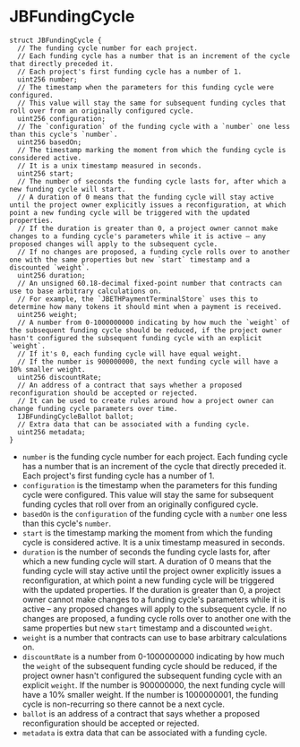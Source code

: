 # JBFundingCycle

```solidity
struct JBFundingCycle {
  // The funding cycle number for each project.
  // Each funding cycle has a number that is an increment of the cycle that directly preceded it.
  // Each project's first funding cycle has a number of 1.
  uint256 number;
  // The timestamp when the parameters for this funding cycle were configured.
  // This value will stay the same for subsequent funding cycles that roll over from an originally configured cycle.
  uint256 configuration;
  // The `configuration` of the funding cycle with a `number` one less than this cycle's `number`.
  uint256 basedOn;
  // The timestamp marking the moment from which the funding cycle is considered active.
  // It is a unix timestamp measured in seconds.
  uint256 start;
  // The number of seconds the funding cycle lasts for, after which a new funding cycle will start.
  // A duration of 0 means that the funding cycle will stay active until the project owner explicitly issues a reconfiguration, at which point a new funding cycle will be triggered with the updated properties.
  // If the duration is greater than 0, a project owner cannot make changes to a funding cycle's parameters while it is active – any proposed changes will apply to the subsequent cycle.
  // If no changes are proposed, a funding cycle rolls over to another one with the same properties but new `start` timestamp and a discounted `weight`.
  uint256 duration;
  // An unsigned 60.18-decimal fixed-point number that contracts can use to base arbitrary calculations on.
  // For example, the `JBETHPaymentTerminalStore` uses this to determine how many tokens it should mint when a payment is received.
  uint256 weight;
  // A number from 0-1000000000 indicating by how much the `weight` of the subsequent funding cycle should be reduced, if the project owner hasn't configured the subsequent funding cycle with an explicit `weight`.
  // If it's 0, each funding cycle will have equal weight.
  // If the number is 900000000, the next funding cycle will have a 10% smaller weight.
  uint256 discountRate;
  // An address of a contract that says whether a proposed reconfiguration should be accepted or rejected.
  // It can be used to create rules around how a project owner can change funding cycle parameters over time.
  IJBFundingCycleBallot ballot;
  // Extra data that can be associated with a funding cycle.
  uint256 metadata;
}
```

* `number` is the funding cycle number for each project. Each funding cycle has a number that is an increment of the cycle that directly preceded it. Each project's first funding cycle has a number of 1.
* `configuration` is the timestamp when the parameters for this funding cycle were configured. This value will stay the same for subsequent funding cycles that roll over from an originally configured cycle.
* `basedOn` is the `configuration` of the funding cycle with a `number` one less than this cycle's `number`.
* `start` is the timestamp marking the moment from which the funding cycle is considered active. It is a unix timestamp measured in seconds.
* `duration` is the number of seconds the funding cycle lasts for, after which a new funding cycle will start. A duration of 0 means that the funding cycle will stay active until the project owner explicitly issues a reconfiguration, at which point a new funding cycle will be triggered with the updated properties. If the duration is greater than 0, a project owner cannot make changes to a funding cycle's parameters while it is active – any proposed changes will apply to the subsequent cycle. If no changes are proposed, a funding cycle rolls over to another one with the same properties but new `start` timestamp and a discounted `weight`. 
* `weight` is a number that contracts can use to base arbitrary calculations on.
* `discountRate` is a number from 0-1000000000 indicating by how much the `weight` of the subsequent funding cycle should be reduced, if the project owner hasn't configured the subsequent funding cycle with an explicit `weight`. If the number is 900000000, the next funding cycle will have a 10% smaller weight. If the number is 1000000001, the funding cycle is non-recurring so there cannot be a next cycle.
* `ballot` is an address of a contract that says whether a proposed reconfiguration should be accepted or rejected.
* `metadata` is extra data that can be associated with a funding cycle.
